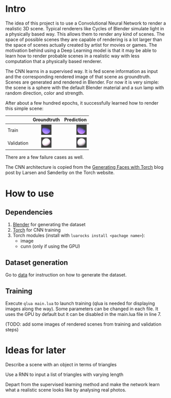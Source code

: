 # Intro
The idea of this project is to use a Convolutional Neural Network to render a realistic 3D scene.
Typical renderers like Cycles of Blender simulate light in a physically based way. This allows
them to render any kind of scenes. The space of possible scenes they are capable of rendering is
a lot larger than the space of scenes actually created by artist for movies or games. The
motivation behind using a Deep Learning model is that it may be able to learn how to render
probable scenes in a realistic way with less computation that a physically based renderer.

The CNN learns in a supervised way. It is fed scene information as input and the corresponding
rendered image of that scene as groundtruth. Scenes are generated and rendered in Blender. For
now it is very simple: the scene is a sphere with the default Blender material and a sun lamp
with random direction, color and strength.

After about a few hundred epochs, it successfully learned how to render this simple scene:

|         | Groundtruth           | Prediction  |
| ------------- |:-------------:| -----:|
| Train      | ![alt text](src/train_groundtruth.png "Train groundtruth") | ![alt text](src/train_prediction.png "Train prediction") |
| Validation      | ![alt text](src/validation_groundtruth.png "Train groundtruth") | ![alt text](src/validation_prediction.png "Train prediction") |

There are a few failure cases as well.

The CNN architecture is copied from the
[Generating Faces with Torch](http://torch.ch/blog/2015/11/13/gan.html)
blog post by Larsen and Sønderby on the Torch website.


# How to use
## Dependencies
1. [Blender](https://www.blender.org "Blender") for generating the dataset
2. [Torch](http://torch.ch/ "Torch") for CNN training
3. Torch modules (install with `luarocks install <pachage name>`):
    * image
    * cunn (only if using the GPU)

## Dataset generation
Go to [data](data/README.md) for instruction on how to generate the dataset.

## Training
Execute `qlua main.lua` to launch training (qlua is needed for displaying images along the way).
Some parameters can be changed in each file. It uses the GPU by default but it can be disabled
in the main.lua file in line 7.

(TODO: add some images of rendered scenes from training and validation steps)

# Ideas for later
Describe a scene with an object in terms of triangles

Use a RNN to input a list of triangles with varying length

Depart from the supervised learning method and make the network learn what a realistic scene
looks like by analysing real photos.